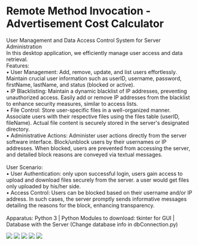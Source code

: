 # Remote Method Invocation - Advertisement Cost Calculator

  User Management and Data Access Control System for Server Administration<br>
  In this desktop application, we efficiently manage user access and data retrieval.<br>
  Features:<br>
    • User Management: Add, remove, update, and list users effortlessly. Maintain crucial user information such as userID, username, password, firstName, lastName, and status (blocked or active).<br>
    • IP Blacklisting: Maintain a dynamic blacklist of IP addresses, preventing unauthorized access. Easily add or remove IP addresses from the blacklist to enhance security measures, similar to access lists.<br>
    • File Control: Store user-specific files in a well-organized manner. Associate users with their respective files using the files table (userID, fileName). Actual file content is securely stored in the server's designated directory.<br>
    • Administrative Actions: Administer user actions directly from the server software interface. Block/unblock users by their usernames or IP addresses. When blocked, users are prevented from accessing the server, and detailed block reasons are conveyed via textual messages.<br>
  <br>
  User Scenario:<br>
    • User Authentication: only upon successful login, users gain access to upload and download files securely from the server. a user would get files only uploaded by his/her side.<br>
    • Access Control: Users can be blocked based on their username and/or IP address. In such cases, the server promptly sends informative messages detailing the reasons for the block, enhancing transparency.<br>
<br>
  Apparatus: Python 3 | Python Modules to download: tkinter for GUI | Database with the Server (Change database info in dbConnection.py) <br>

![](1-client.png)
![](2-ServerbeforeBlock.png)
![](3-download.png)
![](2-Server.png)
![](11.png)
